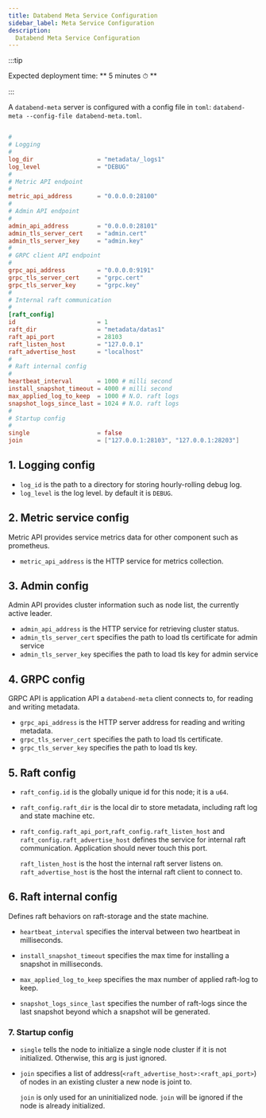 ```yaml
---
title: Databend Meta Service Configuration
sidebar_label: Meta Service Configuration
description: 
  Databend Meta Service Configuration
---
```


:::tip

Expected deployment time: ** 5 minutes ⏱ **

:::

A `databend-meta` server is configured with a config file in `toml`: `databend-meta --config-file databend-meta.toml`.

```toml title="databend-meta.toml"

#
# Logging
#
log_dir                  = "metadata/_logs1"
log_level                = "DEBUG"
#
# Metric API endpoint
#
metric_api_address       = "0.0.0.0:28100"
#
# Admin API endpoint
#
admin_api_address        = "0.0.0.0:28101"
admin_tls_server_cert    = "admin.cert" 
admin_tls_server_key     = "admin.key" 
#
# GRPC client API endpoint
#
grpc_api_address         = "0.0.0.0:9191"
grpc_tls_server_cert     = "grpc.cert" 
grpc_tls_server_key      = "grpc.key"
#
# Internal raft communication
#
[raft_config]
id                       = 1
raft_dir                 = "metadata/datas1"
raft_api_port            = 28103
raft_listen_host         = "127.0.0.1"
raft_advertise_host      = "localhost"
#
# Raft internal config
#
heartbeat_interval       = 1000 # milli second 
install_snapshot_timeout = 4000 # milli second
max_applied_log_to_keep  = 1000 # N.O. raft logs
snapshot_logs_since_last = 1024 # N.O. raft logs
#
# Startup config
#
single                   = false
join                     = ["127.0.0.1:28103", "127.0.0.1:28203"]
```
## 1. Logging config

- `log_id` is the path to a directory for storing hourly-rolling debug log.
- `log_level` is the log level. by default it is `DEBUG`.

## 2. Metric service config

Metric API provides service metrics data for other component such as prometheus.

- `metric_api_address` is the HTTP service for metrics collection.

## 3. Admin config

Admin API provides cluster information such as node list, the currently active leader.

- `admin_api_address` is the HTTP service for retrieving cluster status.
- `admin_tls_server_cert` specifies the path to load tls certificate for admin service 
- `admin_tls_server_key` specifies the path to load tls key for admin service

## 4. GRPC config

GRPC API is application API a `databend-meta` client connects to, for reading and writing metadata.

- `grpc_api_address` is the HTTP server address for reading and writing metadata.
- `grpc_tls_server_cert` specifies the path to load tls certificate.
- `grpc_tls_server_key` specifies the path to load tls key.

## 5. Raft config

- `raft_config.id` is the globally unique id for this node; it is a `u64`.

- `raft_config.raft_dir` is the local dir to store metadata, including raft log
  and state machine etc.

- `raft_config.raft_api_port`,`raft_config.raft_listen_host` and `raft_config.raft_advertise_host`
  defines the service for internal raft communication.  Application should never touch this port.

  `raft_listen_host` is the host the internal raft server listens on.
  `raft_advertise_host` is the host the internal raft client to connect to.

## 6. Raft internal config

Defines raft behaviors on raft-storage and the state machine.

- `heartbeat_interval` specifies the interval between two heartbeat in milliseconds.

- `install_snapshot_timeout` specifies the max time for installing a snapshot in milliseconds.

- `max_applied_log_to_keep` specifies the max number of applied raft-log to keep.

- `snapshot_logs_since_last` specifies the number of raft-logs since the last snapshot beyond which a snapshot will be generated.

### 7. Startup config

- `single` tells the node to initialize a single node cluster if it is not
  initialized. Otherwise, this arg is just ignored.

- `join` specifies a list of address(`<raft_advertise_host>:<raft_api_port>`) of nodes in an existing cluster a new node is joint to.

  `join` is only used for an uninitialized node.
  `join` will be ignored if the node is already initialized.
